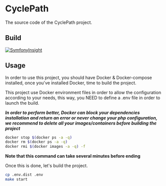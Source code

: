# CyclePath

The source code of the CyclePath project.

## Build

[![SymfonyInsight](https://insight.symfony.com/projects/0faa11b9-4b07-4797-824a-731be7f735a3/mini.svg)](https://insight.symfony.com/projects/0faa11b9-4b07-4797-824a-731be7f735a3)

## Usage

In order to use this project, you should have Docker & Docker-compose installed, 
once you've installed Docker, time to build the project.

This project use Docker environment files in order to allow the configuration according to your needs,
this way, you NEED to define a .env file in order to launch the build.

**_In order to perform better, Docker can block your dependencies installation and return an error
or never change your php configuration, we recommend to delete all your images/containers
before building the project_**

```bash
docker stop $(docker ps -a -q)
docker rm $(docker ps -a -q)
docker rmi $(docker images -a -q) -f
```

**Note that this command can take several minutes before ending**

Once this is done, let's build the project.

```bash
cp .env.dist .env
make start
```
